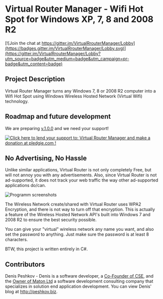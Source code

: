 <img align="right" src="https://github.com/denis-peshkov/VirtualRrouterManager/blob/master/img/Logo.jpg" alt="" style="float:right">

# Virtual Router Manager - Wifi Hot Spot for Windows XP, 7, 8 and 2008 R2

[![Join the chat at https://gitter.im/VirtualRrouterManager/Lobby](https://badges.gitter.im/VirtualRrouterManager/Lobby.svg)](https://gitter.im/VirtualRrouterManager/Lobby?utm_source=badge&utm_medium=badge&utm_campaign=pr-badge&utm_content=badge)

## Project Description

Virtual Router Manager turns any Windows 7, 8 or 2008 R2 computer into a Wifi Hot Spot using Windows Wireless Hosted Network (Virtual Wifi) technology.

## Roadmap and future development

We are preparing [v.1.0.0](https://github.com/denis-peshkov/VirtualRrouterManager/wiki/Release-1.0.0) and we need your support!

<a href='https://pledgie.com/campaigns/19441'><img alt='Click here to lend your support to: Virtual Router Manager and make a donation at pledgie.com !' src='https://pledgie.com/campaigns/19441.png?skin_name=chrome' border='0' ></a>

## No Advertising, No Hassle

Unlike similar applications, Virtual Router is not only completely Free, but will not annoy you with any advertisements. Also, since Virtual Router is not ad-supported, it does not track your web traffic the way other ad-supported applications do/can.

![Programm screenshots](https://github.com/denis-peshkov/VirtualRrouterManager/blob/master/img/Screenshot1.png)

The Wireless Network create/shared with Virtual Router uses WPA2 Encryption, and there is not way to turn off that encryption. This is actually a feature of the Wireless Hosted Network API's built into Windows 7 and 2008 R2 to ensure the best security possible.

You can give your "virtual" wireless network any name you want, and also set the password to anything. Just make sure the password is at least 8 characters.

BTW, this project is written entirely in C#.

## Contributors

Denis Peshkov - Denis is a software developer, a [Co-Founder of CSE](http://cse.com/), and the [Owner of Maton Ltd](http://maton.com.ua/) a software development consulting company that specializes in solution end application development. You can view Denis' blog at http://peshkov.biz.